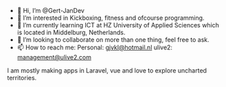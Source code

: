 - 👋 Hi, I’m @Gert-JanDev
- 👀 I’m interested in Kickboxing, fitness and ofcourse programming.
- 🌱 I’m currently learning ICT at HZ University of Applied Sciences which is located in Middelburg, Netherlands.
- 💞️ I’m looking to collaborate on more than one thing, feel free to ask.
- 📫 How to reach me:
Personal: gjvkl@hotmail.nl
ulive2: management@ulive2.com

I am mostly making apps in Laravel, vue and love to explore uncharted territories.

<!---
Gert-JanDev/Gert-JanDev is a ✨ special ✨ repository because its `README.md` (this file) appears on your GitHub profile.
You can click the Preview link to take a look at your changes.
--->
